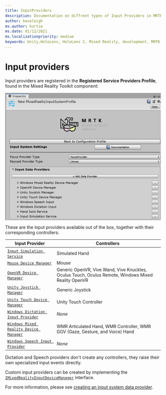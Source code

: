 ```yaml
---
title: InputProviders
description: Documentation on diffrent types of Input Providers in MRTK
author: keveleigh
ms.author: kurtie
ms.date: 01/12/2021
ms.localizationpriority: medium
keywords: Unity,HoloLens, HoloLens 2, Mixed Reality, development, MRTK,
---
```


# Input providers

Input providers are registered in the **Registered Service Providers Profile**, found in the Mixed Reality Toolkit component:

<img src="../images/input/RegisteredServiceProviders.PNG" width="650px" alt="Registerd Service Provider" style="display:block;">

These are the input providers available out of the box, together with their corresponding controllers:

| Input Provider | Controllers |
| --- | --- |
| [`Input Simulation Service`](xref:Microsoft.MixedReality.Toolkit.Input.InputSimulationService) | Simulated Hand |
| [`Mouse Device Manager`](xref:Microsoft.MixedReality.Toolkit.Input.UnityInput.MouseDeviceManager) | Mouse  |
| [`OpenVR Device Manager`](xref:Microsoft.MixedReality.Toolkit.OpenVR.Input.OpenVRDeviceManager) | Generic OpenVR, Vive Wand, Vive Knuckles, Oculus Touch, Oculus Remote, Windows Mixed Reality OpenVR  |
| [`Unity Joystick Manager`](xref:Microsoft.MixedReality.Toolkit.Input.UnityInput.UnityJoystickManager) | Generic Joystick  |
| [`Unity Touch Device Manager`](xref:Microsoft.MixedReality.Toolkit.Input.UnityInput.UnityTouchDeviceManager) | Unity Touch Controller  |
| [`Windows Dictation Input Provider`](xref:Microsoft.MixedReality.Toolkit.Windows.Input.WindowsDictationInputProvider) | *None*  |
| [`Windows Mixed Reality Device Manager`](xref:Microsoft.MixedReality.Toolkit.WindowsMixedReality.Input.WindowsMixedRealityDeviceManager) | WMR Articulated Hand, WMR Controller, WMR GGV (Gaze, Gesture, and Voice) Hand |
| [`Windows Speech Input Provider`](xref:Microsoft.MixedReality.Toolkit.Windows.Input.WindowsSpeechInputProvider) | *None* |

Dictation and Speech providers don't create any controllers, they raise their own specialized input events directly.

Custom input providers can be created by implementing the [`IMixedRealityInputDeviceManager`](xref:Microsoft.MixedReality.Toolkit.Input.IMixedRealityInputDeviceManager) interface.

For more information, please see [creating an input system data provider](CreateDataProvider.md).

